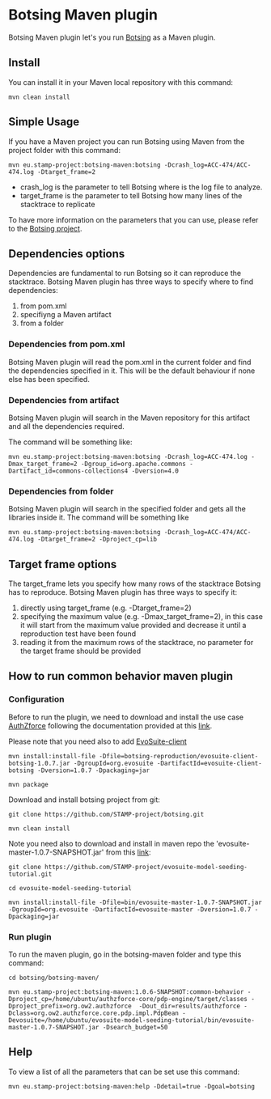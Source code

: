# Botsing Maven plugin

Botsing Maven plugin let's you run [Botsing](https://github.com/STAMP-project/botsing) as a Maven plugin.

## Install

You can install it in your Maven local repository with this command:

```
mvn clean install
```

## Simple Usage

If you have a Maven project you can run Botsing using Maven from the project folder with this command:

```
mvn eu.stamp-project:botsing-maven:botsing -Dcrash_log=ACC-474/ACC-474.log -Dtarget_frame=2
```

* crash_log is the parameter to tell Botsing where is the log file to analyze.
* target_frame is the parameter to tell Botsing how many lines of the stacktrace to replicate

To have more information on the parameters that you can use, please refer to the [Botsing project](https://github.com/STAMP-project/botsing).

## Dependencies options

Dependencies are fundamental to run Botsing so it can reproduce the stacktrace. Botsing Maven plugin has three ways to specify where to find dependencies:

1. from pom.xml
1. specifiyng a Maven artifact
1. from a folder

### Dependencies from pom.xml

Botsing Maven plugin will read the pom.xml in the current folder and find the dependencies specified in it. This will be the default behaviour if none else has been specified.

### Dependencies from artifact

Botsing Maven plugin will search in the Maven repository for this artifact and all the dependencies required.

The command will be something like: 

```
mvn eu.stamp-project:botsing-maven:botsing -Dcrash_log=ACC-474.log -Dmax_target_frame=2 -Dgroup_id=org.apache.commons -Dartifact_id=commons-collections4 -Dversion=4.0
```

### Dependencies from folder

Botsing Maven plugin will search in the specified folder and gets all the libraries inside it. The command will be something like 

```
mvn eu.stamp-project:botsing-maven:botsing -Dcrash_log=ACC-474/ACC-474.log -Dtarget_frame=2 -Dproject_cp=lib
```

## Target frame options

The target_frame lets you specify how many rows of the stacktrace Botsing has to reproduce. Botsing Maven plugin has three ways to specify it:

1. directly using target_frame (e.g. -Dtarget_frame=2)
1. specifying the maximum value (e.g. -Dmax_target_frame=2), in this case it will start from the maximum value provided and decrease it until a reproduction test have been found
1. reading it from the maximum rows of the stacktrace, no parameter for the target frame should be provided

## How to run common behavior maven plugin

### Configuration

Before to run the plugin, we need to download and install the use case [AuthZforce](https://authzforce.ow2.org/) following the documentation provided at this [link](https://github.com/STAMP-project/evosuite-model-seeding-tutorial).

Please note that you need also to add [EvoSuite-client](https://github.com/STAMP-project/botsing/tree/maven-common-behavior-integration#building-botsing) 

```
mvn install:install-file -Dfile=botsing-reproduction/evosuite-client-botsing-1.0.7.jar -DgroupId=org.evosuite -DartifactId=evosuite-client-botsing -Dversion=1.0.7 -Dpackaging=jar

mvn package
```

Download and install botsing project from git:

```
git clone https://github.com/STAMP-project/botsing.git

mvn clean install
```

Note you need also to download and install in maven repo the 'evosuite-master-1.0.7-SNAPSHOT.jar' from this [link](https://github.com/STAMP-project/evosuite-model-seeding-tutorial.git):

```
git clone https://github.com/STAMP-project/evosuite-model-seeding-tutorial.git

cd evosuite-model-seeding-tutorial

mvn install:install-file -Dfile=bin/evosuite-master-1.0.7-SNAPSHOT.jar -DgroupId=org.evosuite -DartifactId=evosuite-master -Dversion=1.0.7 -Dpackaging=jar

```

### Run plugin

To run the maven plugin, go in the botsing-maven folder and type this command:

```
cd botsing/botsing-maven/

mvn eu.stamp-project:botsing-maven:1.0.6-SNAPSHOT:common-behavior -Dproject_cp=/home/ubuntu/authzforce-core/pdp-engine/target/classes -Dproject_prefix=org.ow2.authzforce  -Dout_dir=results/authzforce -Dclass=org.ow2.authzforce.core.pdp.impl.PdpBean -Devosuite=/home/ubuntu/evosuite-model-seeding-tutorial/bin/evosuite-master-1.0.7-SNAPSHOT.jar -Dsearch_budget=50
```


## Help

To view a list of all the parameters that can be set use this command:

```
mvn eu.stamp-project:botsing-maven:help -Ddetail=true -Dgoal=botsing
```